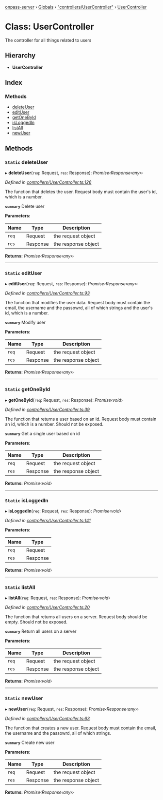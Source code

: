 [onpass-server](../README.md) › [Globals](../globals.md) › ["controllers/UserController"](../modules/_controllers_usercontroller_.md) › [UserController](_controllers_usercontroller_.usercontroller.md)

# Class: UserController

The controller for all things related to users

## Hierarchy

* **UserController**

## Index

### Methods

* [deleteUser](_controllers_usercontroller_.usercontroller.md#static-deleteuser)
* [editUser](_controllers_usercontroller_.usercontroller.md#static-edituser)
* [getOneById](_controllers_usercontroller_.usercontroller.md#static-getonebyid)
* [isLoggedIn](_controllers_usercontroller_.usercontroller.md#static-isloggedin)
* [listAll](_controllers_usercontroller_.usercontroller.md#static-listall)
* [newUser](_controllers_usercontroller_.usercontroller.md#static-newuser)

## Methods

### `Static` deleteUser

▸ **deleteUser**(`req`: Request, `res`: Response): *Promise‹Response‹any››*

*Defined in [controllers/UserController.ts:126](https://github.com/onpass/onpass-server/blob/fe98951/src/controllers/UserController.ts#L126)*

The function that deletes the user.
Request body must contain the user's id, which is a number.

**`summary`** Delete user

**Parameters:**

Name | Type | Description |
------ | ------ | ------ |
`req` | Request | the request object |
`res` | Response | the response object |

**Returns:** *Promise‹Response‹any››*

___

### `Static` editUser

▸ **editUser**(`req`: Request, `res`: Response): *Promise‹Response‹any››*

*Defined in [controllers/UserController.ts:93](https://github.com/onpass/onpass-server/blob/fe98951/src/controllers/UserController.ts#L93)*

The function that modifies the user data.
Request body must contain the email, the username and the passowrd, all of which strings and the user's id, which is a number.

**`summary`** Modify user

**Parameters:**

Name | Type | Description |
------ | ------ | ------ |
`req` | Request | the request object |
`res` | Response | the response object |

**Returns:** *Promise‹Response‹any››*

___

### `Static` getOneById

▸ **getOneById**(`req`: Request, `res`: Response): *Promise‹void›*

*Defined in [controllers/UserController.ts:39](https://github.com/onpass/onpass-server/blob/fe98951/src/controllers/UserController.ts#L39)*

The function that returns a user based on an id.
Request body must contain an id, which is a number.
Should not be exposed.

**`summary`** Get a single user based on id

**Parameters:**

Name | Type | Description |
------ | ------ | ------ |
`req` | Request | the request object |
`res` | Response | the response object |

**Returns:** *Promise‹void›*

___

### `Static` isLoggedIn

▸ **isLoggedIn**(`req`: Request, `res`: Response): *Promise‹void›*

*Defined in [controllers/UserController.ts:141](https://github.com/onpass/onpass-server/blob/fe98951/src/controllers/UserController.ts#L141)*

**Parameters:**

Name | Type |
------ | ------ |
`req` | Request |
`res` | Response |

**Returns:** *Promise‹void›*

___

### `Static` listAll

▸ **listAll**(`req`: Request, `res`: Response): *Promise‹void›*

*Defined in [controllers/UserController.ts:20](https://github.com/onpass/onpass-server/blob/fe98951/src/controllers/UserController.ts#L20)*

The function that returns all users on a server.
Request body should be empty.
Should not be exposed.

**`summary`** Return all users on a server

**Parameters:**

Name | Type | Description |
------ | ------ | ------ |
`req` | Request | the request object |
`res` | Response | the response object |

**Returns:** *Promise‹void›*

___

### `Static` newUser

▸ **newUser**(`req`: Request, `res`: Response): *Promise‹Response‹any››*

*Defined in [controllers/UserController.ts:63](https://github.com/onpass/onpass-server/blob/fe98951/src/controllers/UserController.ts#L63)*

The function that creates a new user.
Request body must contain the email, the username and the passowrd, all of which strings.

**`summary`** Create new user

**Parameters:**

Name | Type | Description |
------ | ------ | ------ |
`req` | Request | the request object |
`res` | Response | the response object |

**Returns:** *Promise‹Response‹any››*
